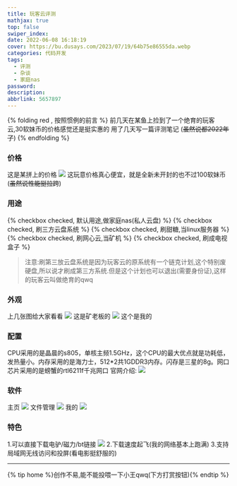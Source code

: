 ```yaml
---
title: 玩客云评测
mathjax: true
top: false
swiper_index: 
date: 2022-06-08 16:18:19
cover: https://bu.dusays.com/2023/07/19/64b75e86555da.webp
categories: 代码开发
tags:
  - 评测
  - 杂谈
  - 家庭nas
password:
description:
abbrlink: 5657897
---
```

{% folding red , 按照惯例的前言 %}
前几天在某鱼上捡到了一个绝育的玩客云,30软妹币的价格感觉还是挺实惠的
用了几天写一篇评测笔记
(~~虽然说都2022年了~~)
{% endfolding %}

### 价格
这是某拼上的价格
![](https://blog.springing.top/img/64b75fce9ca56.webp)
这玩意价格真心便宜，就是全新未开封的也不过100软妹币(~~虽然说性能挺拉跨~~)
### 用途
{% checkbox checked, 默认用途,做家庭nas(私人云盘) %}
{% checkbox checked, 刷三方云盘系统 %}
{% checkbox checked, 刷甜糖,当linux服务器 %}
{% checkbox checked, 刷网心云,当矿机 %}
{% checkbox checked, 刷成电视盒子 %}

>注意:刷第三放云盘系统是因为玩客云的原系统有一个链克计划,这个特别废硬盘,所以说才刷成第三方系统.但是这个计划也可以退出(需要身份证),这样的玩客云叫做绝育的qwq

### 外观
上几张图给大家看看
![](https://blog.springing.top/img/64b75fdde9fb6.webp)
这是矿老板的
![](https://blog.springing.top/img/64b75fee8be14.webp)
这个是我的
### 配置
CPU采用的是晶晨的s805，单核主频1.5GHz，这个CPU的最大优点就是功耗低，发热量小。内存采用的是海力士，512*2共1GDDR3内存。闪存是三星的8g。网口芯片采用的是螃蟹的rtl6211f千兆网口
官网介绍:
![](https://blog.springing.top/img/64b76073b378a.webp)
### 软件
主页
![](https://blog.springing.top/img/64b7e8a670766.webp)
文件管理
![](https://blog.springing.top/img/64b7e8ba39185.webp)
我的
![](https://blog.springing.top/img/64b7e8c789b7f.webp)
### 特色
1.可以直接下载电驴/磁力/bt链接
![](https://blog.springing.top/img/64b7e8d80b92f.webp)
2.下载速度起飞(我的网络基本上跑满)
3.支持局域网无线访问和投屏(看电影挺舒服的)
**************************************
{% tip home %}创作不易,能不能投喂一下小王qwq(下方打赏按钮){% endtip %}
